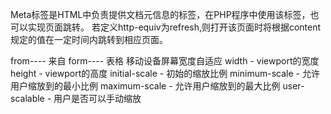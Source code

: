 Meta标签是HTML中负责提供文档元信息的标签，在PHP程序中使用该标签，也可以实现页面跳转。 若定义http-equiv为refresh,则打开该页面时将根据content规定的值在一定时间内跳转到相应页面。

from---- 来自 
form---- 表格
<meta name="viewport" content="width=device-width,initial-scale=1.0, minimum-scale=1.0, maximum-scale=1.0, user-scalable=no"/> 移动设备屏幕宽度自适应
width - viewport的宽度 height - viewport的高度
initial-scale - 初始的缩放比例
minimum-scale - 允许用户缩放到的最小比例
maximum-scale - 允许用户缩放到的最大比例
user-scalable - 用户是否可以手动缩放   

